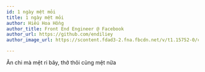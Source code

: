 ```yaml
---
id: 1 ngày mệt mỏi
title: 1 ngày mệt mỏi
author: Hiếu Hoa Hồng
author_title: Front End Engineer @ Facebook
author_url: https://github.com/endiliey
author_image_url: https://scontent.fdad3-2.fna.fbcdn.net/v/t1.15752-0/cp0/q90/p64x64/111202600_2687434501525645_9098094908265568838_n.jpg?_nc_cat=104&_nc_sid=02e273&_nc_ohc=mpQ157LlJm8AX_4xB6R&_nc_ht=scontent.fdad3-2.fna&oh=727873414572aff89822a7b3ef801764&oe=5F4AFA80

---
```


Ăn chi mà mệt ri bây, thở thôi cũng mệt nữa
